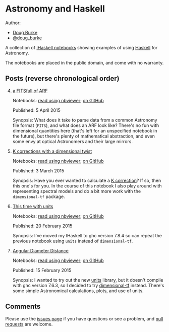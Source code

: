 
# Astronomy and Haskell

Author:
 
 - [Doug Burke](https://plus.google.com/+DougBurke)
 - [@doug_burke](https://twitter.com/doug_burke)

A collection of
[IHaskell notebooks](http://gibiansky.github.io/IHaskell/)
showing examples of using 
[Haskell](https://www.haskell.org/)
for Astronomy.
 
The notebooks are placed in the public domain, and come with
no warranty.

## Posts (reverse chronological order)

  4. [a FITSfull of ARF](http://htmlpreview.github.io/?https://raw.githubusercontent.com/DougBurke/astro-haskell/master/html/a%20FITSfull%20of%20ARF.html)

     Notebooks: [read using nbviewer](http://nbviewer.ipython.org/github/DougBurke/astro-haskell/blob/master/finished/a%20FITSfull%20of%20ARF.ipynb); [on GitHub](https://github.com/DougBurke/astro-haskell/blob/master/notebooks/a%20FITSfull%20of%20ARF.ipynb)

     Published: 5 April 2015

     Synopsis: What does it take to parse data from a common Astronomy file format (`FITS`), and what
     does an ARF look like? There's no fun with dimensional quantities here (that's left for an
     unspecified notebook in the future), but there's plenty of mathematical abstraction, and
     even some envy at optical Astronomers and their large mirrors.

  3. [K corrections with a dimensional twist](http://htmlpreview.github.io/?https://raw.githubusercontent.com/DougBurke/astro-haskell/master/html/k%20corrections%20with%20a%20dimensional%20twist.html)

     Notebooks: [read using nbviewer](http://nbviewer.ipython.org/github/DougBurke/astro-haskell/blob/master/finished/k%20corrections%20with%20a%20dimensional%20twist.ipynb); [on GitHub](https://github.com/DougBurke/astro-haskell/blob/master/notebooks/k%20corrections%20with%20a%20dimensional%20twist.ipynb)

     Published: 3 March 2015

     Synopsis: Have you ever wanted to calculate a [K
     correction](http://en.wikipedia.org/wiki/K_correction)?  If so,
     then this one's for you. In the course of this notebook I also play
     around with representing spectral models and do a bit more work
     with the `dimensional-tf` package.

  2. [This time with units](http://htmlpreview.github.io/?https://raw.githubusercontent.com/DougBurke/astro-haskell/master/html/this%20time%20with%20units.html)

     Notebooks: [read using nbviewer](http://nbviewer.ipython.org/github/DougBurke/astro-haskell/blob/master/finished/this%20time%20with%20units.ipynb); [on GitHub](https://github.com/DougBurke/astro-haskell/blob/master/notebooks/this%20time%20with%20units.ipynb)

     Published: 20 February 2015

     Synopsis: I've moved my IHaskell to ghc version 7.8.4 so can
     repeat the previous notebook using `units` instead of
     `dimensional-tf`.

  1. [Angular Diameter Distance](http://htmlpreview.github.io/?https://raw.githubusercontent.com/DougBurke/astro-haskell/master/html/angular%20diameter%20distance.html)

     Notebooks: [read using nbviewer](http://nbviewer.ipython.org/github/DougBurke/astro-haskell/blob/master/finished/angular%20diameter%20distance.ipynb); [on GitHub](https://github.com/DougBurke/astro-haskell/blob/master/notebooks/angular%20diameter%20distance.ipynb)

     Published: 15 February 2015

     Synopsis: I wanted to try out the new
     [units](https://hackage.haskell.org/package/units) library, but
     it doesn't compile with ghc version 7.6.3, so I decided to try
     [dimensional-tf](https://hackage.haskell.org/package/dimensional-tf)
     instead. There's some simple Astronomical calculations, plots,
     and use of units.

## Comments

Please use the
[issues page](https://github.com/DougBurke/astro-haskell/issues)
if you have questions or see a problem, and 
[pull requests](https://github.com/DougBurke/astro-haskell/pulls)
are welcome.

